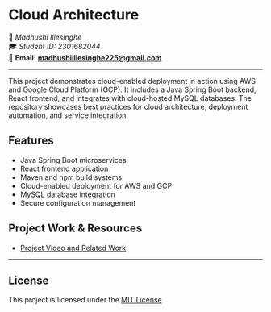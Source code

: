 # Cloud Architecture

👤 *Madhushi Illesinghe*  
🎓 *Student ID: 2301682044*  
📧 **Email: [madhushiillesinghe225@gmail.com](mailto:madhushiillesinghe225@gmail.com)**  

---

This project demonstrates cloud-enabled deployment in action using AWS and Google Cloud Platform (GCP). It includes a Java Spring Boot backend, React frontend, and integrates with cloud-hosted MySQL databases. The repository showcases best practices for cloud architecture, deployment automation, and service integration.

## Features

- Java Spring Boot microservices  
- React frontend application  
- Maven and npm build systems  
- Cloud-enabled deployment for AWS and GCP  
- MySQL database integration  
- Secure configuration management  

## Project Work & Resources

- [Project Video and Related Work](https://drive.google.com/file/d/1dBgG7cdAmzSqyYeh8aCSAxhutuAVeZXg/view?usp=sharing)  

---

## License

This project is licensed under the [MIT License](LICENSE)


